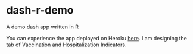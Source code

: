 # dash-r-demo

A demo dash app written in R

You can experience the app deployed on Heroku [here](https://dsci-532-2022-ia2-klv.herokuapp.com/).  I am designing the tab of Vaccination and Hospitalization Indicators.
